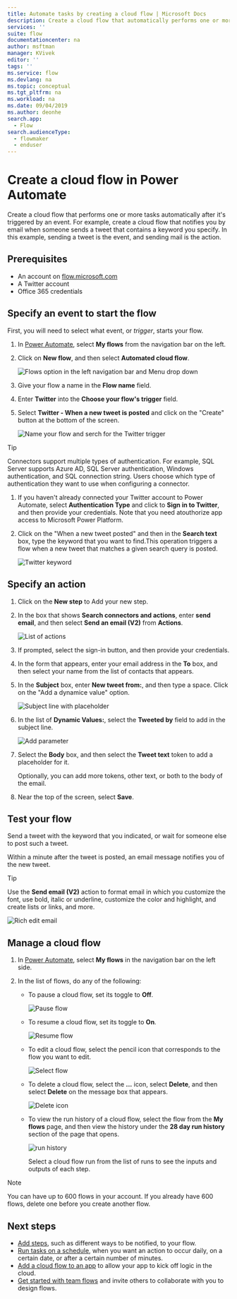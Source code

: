 ```yaml
---
title: Automate tasks by creating a cloud flow | Microsoft Docs
description: Create a cloud flow that automatically performs one or more actions, such as sending email, when events like someone adding a row to a SharePoint list occur.
services: ''
suite: flow
documentationcenter: na
author: msftman
manager: KVivek
editor: ''
tags: ''
ms.service: flow
ms.devlang: na
ms.topic: conceptual
ms.tgt_pltfrm: na
ms.workload: na
ms.date: 09/04/2019
ms.author: deonhe
search.app: 
  - Flow
search.audienceType: 
  - flowmaker
  - enduser
---
```

# Create a cloud flow in Power Automate

Create a cloud flow that performs one or more tasks automatically after it's triggered by an event. For example, create a cloud flow that notifies you by email when someone sends a tweet that contains a keyword you specify. In this example, sending a tweet is the event, and sending mail is the action.

## Prerequisites

* An account on [flow.microsoft.com](https://flow.microsoft.com)
* A Twitter account
* Office 365 credentials

## Specify an event to start the flow

First, you will need to select what event, or *trigger*, starts your flow.

1. In [Power Automate](https://flow.microsoft.com), select **My flows** from the navigation bar on the left.

1. Click on **New flow**, and then select **Automated cloud flow**. 

     ![Flows option in the left navigation bar and Menu drop down](./media/get-started-logic-flow/build-your-automated-cloud-flow) 

1. Give your flow a name in the **Flow name** field.

1. Enter **Twitter** into the **Choose your flow's trigger** field.

1. Select **Twitter - When a new tweet is posted** and click on the "Create" button at the bottom of the screen.

   ![Name your flow and serch for the Twitter trigger](./media/get-started-logic-flow/name-search-trigger.png)


<!-- 1. Select the **Search hundreds of connectors and triggers** box at the bottom of the screen, enter **Twitter** in the box that says **Search all connectors and triggers**, and then select **Twitter - When a new tweet is posted**.

    ![Twitter event](./media/get-started-logic-flow/twitter-search.png) -->

   >[!TIP]
   >Connectors support multiple types of authentication. For example, SQL Server supports Azure AD, SQL Server authentication, Windows authentication, and SQL connection string. Users choose which type of authentication they want to use when configuring a connector.

1. If you haven't already connected your Twitter account to Power Automate, select **Authentication Type** and click to **Sign in to Twitter**, and then provide your credentials. Note that you need atouthorize app access to Microsoft Power Platform.  

1. Click on the "When a new tweet posted" and then in the **Search text** box, type the keyword that you want to find.This operation triggers a flow when a new tweet that matches a given search query is posted.

    ![Twitter keyword](./media/get-started-logic-flow/twitter-keyword.png)

## Specify an action

1. Click on the **New step** to Add your new step.

    <!-- ![Add action](./media/get-started-logic-flow/add-action-icon.png) -->

1. In the box that shows **Search connectors and actions**, enter **send email**, and then select **Send an email (V2)** from **Actions**.

    ![List of actions](./media/get-started-logic-flow/send-email.png)

1. If prompted, select the sign-in button, and then provide your credentials.

1. In the form that appears, enter your email address in the **To** box, and then select your name from the list of contacts that appears.

1. In the **Subject** box, enter **New tweet from:**, and then type a space. Click on the "Add a dynamice value" option. 

    ![Subject line with placeholder](./media/get-started-logic-flow/message-token.png)
1. In the list of **Dynamic Values:**, select the **Tweeted by** field to add in the subject line.

    ![Add parameter](./media/get-started-logic-flow/add-parameter.png)
1. Select the **Body** box, and then select the **Tweet text** token to add a placeholder for it.

   Optionally, you can add more tokens, other text, or both to the body of the email.
1. Near the top of the screen, select **Save**.

    <!-- ![Select the Create flow button](./media/get-started-logic-flow/create-button.png) -->
<!-- 1. Select **Done** to update the list of flows.

     ![Select the done button](./media/get-started-logic-flow/done-button.png) -->

## Test your flow

Send a tweet with the keyword that you indicated, or wait for someone else to post such a tweet.

Within a minute after the tweet is posted, an email message notifies you of the new tweet.

> [!TIP]
> Use the **Send email (V2)** action to format email in which you customize the font, use bold, italic or underline, customize the color and highlight, and create lists or links, and more.

![Rich edit email](media/get-started-logic-flow/email-rich-text.png)

## Manage a cloud flow

1. In [Power Automate](https://flow.microsoft.com), select **My flows** in the navigation bar on the left side.
1. In the list of flows, do any of the following:

   * To pause a cloud flow, set its toggle to **Off**.

       ![Pause flow](./media/get-started-logic-flow/pause-flow.png)
   * To resume a cloud flow, set its toggle to **On**.

       ![Resume flow](./media/get-started-logic-flow/resume-flow.png)
   * To edit a cloud flow, select the pencil icon that corresponds to the flow you want to edit.

       ![Select flow](./media/get-started-logic-flow/select-flow.png)
   * To delete a cloud flow, select the **...** icon, select **Delete**, and then select **Delete** on the message box that appears.

       ![Delete icon](./media/get-started-logic-flow/delete-icon.png)
   * To view the run history of a cloud flow, select the flow from the **My flows** page, and then view the history under the **28 day run history** section of the page that opens.

       ![run history](./media/get-started-logic-flow/run-history.png)

     Select a cloud flow run from the list of runs to see the inputs and outputs of each step.

> [!NOTE]
> You can have up to 600 flows in your account. If you already have 600 flows, delete one before you create another flow.
>
>

## Next steps

* [Add steps](multi-step-logic-flow.md), such as different ways to be notified, to your flow.
* [Run tasks on a schedule](run-scheduled-tasks.md), when you want an action to occur daily, on a certain date, or after a certain number of minutes.
* [Add a cloud flow to an app](https://powerapps.microsoft.com/tutorials/using-logic-flows/) to allow your app to kick off logic in the cloud.
* [Get started with team flows](create-team-flows.md) and invite others to collaborate with you to design flows.

